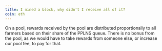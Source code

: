 ```yaml
---
title: I mined a block, why didn't I receive all of it?
coin: eth
---
```


On a pool, rewards received by the pool are distributed proportionally to all farmers based on their share of the PPLNS queue. There is no bonus from the pool, as we would have to take rewards from someone else, or increase our pool fee, to pay for that.
